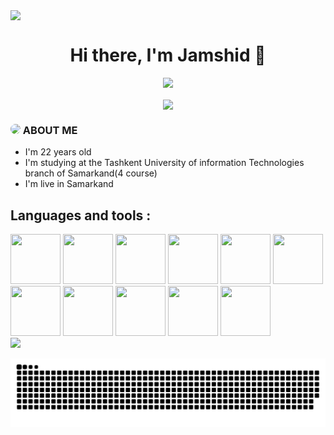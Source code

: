 <div style="display:flex;text-align:center;justify-content: center;">
  <img src="https://i.ytimg.com/vi/71APTwdkpCM/maxresdefault.jpg" style="width:600px;600px;display:inline-block">

</div>
<h1 align="center">Hi there, I'm Jamshid 👋 </h1> 





<p align="center">
 <a href="#" alt="Jamshid's github stats">
  <img src="https://github-readme-stats.vercel.app/api?username=feylon&theme=tokyonight&show_icons=true" />

 </a>
</p>
<!-- ---- -->
<p align="center">
<img align="center" src="https://github-readme-stats.vercel.app/api/top-langs/?username=feylon&layout=compact&theme=onedark&hide=css,html,jupyter+notebook" />	

</p>	
<!-- --- -->
<div>
<h3>
  <img src="https://top-fon.com/uploads/posts/2023-01/1674881972_top-fon-com-p-kartinki-kompyutera-dlya-prezentatsii-bez-172.png" style="width:50px;50px;border-radius: 15px;">
  ABOUT ME
</h3>
 <ul>
  <li>I'm 22 years old</li>
  <li> I'm studying at the Tashkent University of information Technologies branch of Samarkand(4 course)</li>
  <li>
    I'm live in Samarkand 
  </li>
  </ul>
</div>
<div>
    <h2> Languages and tools :</h2>    
  <img style="display:inline-block;width:80px;height:80px" src="https://miro.medium.com/v2/resize:fit:1200/1*DF0g7bNW5e2z9XS9N2lAiw.jpeg">
  
  <img style="display:inline-block;width:80px;height:80px" src="https://i.pinimg.com/originals/93/50/32/9350328b535785d9fb937c02802ec1a1.webp">
  
  <img style="display:inline-block;width:80px;height:80px" src="https://sabertoothtech.in/static/images/MongodbLogo.jpg">
  
  <img style="display:inline-block;width:80px;height:80px" src="https://www.svgrepo.com/show/342350/vue-js.svg">
   <img style="display:inline-block;width:80px;height:80px" src="https://res.cloudinary.com/arcjet-media/image/upload/v1608734952/z8hzeszc9eb3sp3vp3qc.jpg">
  <img style="display:inline-block;width:80px;height:80px" src="https://gary-deshayes.com/wp-content/uploads/2022/01/NodeJS.jpg">
  <img style="display:inline-block;width:80px;height:80px" src="https://joshmachines.com/wp-content/uploads/2021/04/0_CPTNvq87xG-sUGdx.jpg">
  <img style="display:inline-block;width:80px;height:80px" src="https://cdn.onlinewebfonts.com/svg/img_154663.png">
  <img style="display:inline-block;width:80px;height:80px" src="https://media.slid.es/uploads/636679/images/9626964/stickers-1-02.png">
    <img style="display:inline-block;width:80px;height:80px" src="https://upload.wikimedia.org/wikipedia/commons/thumb/f/f5/Devicon-css3-plain-wordmark.svg/1200px-Devicon-css3-plain-wordmark.svg.png">
  <img style="display:inline-block;width:80px;height:80px" src="https://www.desura.com/files/images/65/65f875b0aa3b0eb635d4f76bfebca0f6.png">
  
  
  
</div>
<img src="https://capsule-render.vercel.app/api?type=waving&color=gradient&height=60&section=footer&width=100"/>

![Snake animation](https://raw.githubusercontent.com/platane/platane/output/github-contribution-grid-snake-dark.svg)


